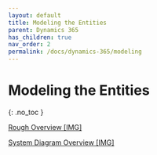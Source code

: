 ```yaml
---
layout: default
title: Modeling the Entities
parent: Dynamics 365
has_children: true
nav_order: 2
permalink: /docs/dynamics-365/modeling
---
```


# Modeling the Entities
{: .no_toc }

<a href='/assets/images/entities.png' target='_blank' class='custom_link_color fs-2'>Rough Overview [IMG]</a>

<a href='/assets/images/entityoverview.png' target='_blank' class='custom_link_color fs-2'>System Diagram Overview [IMG]</a>